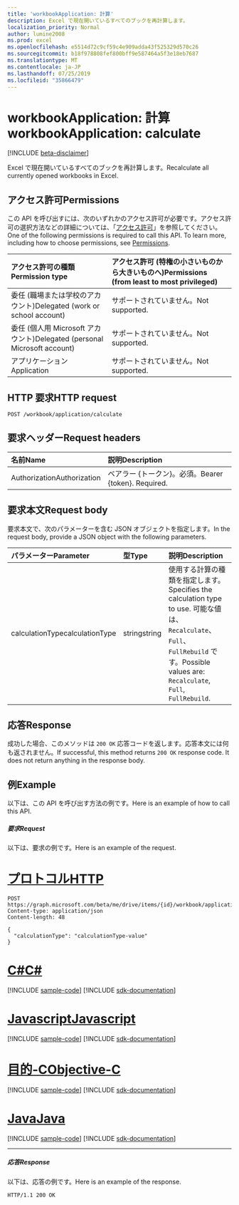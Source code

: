 ```yaml
---
title: 'workbookApplication: 計算'
description: Excel で現在開いているすべてのブックを再計算します。
localization_priority: Normal
author: lumine2008
ms.prod: excel
ms.openlocfilehash: e5514d72c9cf59c4e909adda43f525329d570c26
ms.sourcegitcommit: b18f978808fef800bff9e587464a5f3e18eb7687
ms.translationtype: MT
ms.contentlocale: ja-JP
ms.lasthandoff: 07/25/2019
ms.locfileid: "35866479"
---
```

# <a name="workbookapplication-calculate"></a><span data-ttu-id="cd0b5-103">workbookApplication: 計算</span><span class="sxs-lookup"><span data-stu-id="cd0b5-103">workbookApplication: calculate</span></span>

[!INCLUDE [beta-disclaimer](../../includes/beta-disclaimer.md)]

<span data-ttu-id="cd0b5-104">Excel で現在開いているすべてのブックを再計算します。</span><span class="sxs-lookup"><span data-stu-id="cd0b5-104">Recalculate all currently opened workbooks in Excel.</span></span>
## <a name="permissions"></a><span data-ttu-id="cd0b5-105">アクセス許可</span><span class="sxs-lookup"><span data-stu-id="cd0b5-105">Permissions</span></span>
<span data-ttu-id="cd0b5-p101">この API を呼び出すには、次のいずれかのアクセス許可が必要です。アクセス許可の選択方法などの詳細については、「[アクセス許可](/graph/permissions-reference)」を参照してください。</span><span class="sxs-lookup"><span data-stu-id="cd0b5-p101">One of the following permissions is required to call this API. To learn more, including how to choose permissions, see [Permissions](/graph/permissions-reference).</span></span>

|<span data-ttu-id="cd0b5-108">アクセス許可の種類</span><span class="sxs-lookup"><span data-stu-id="cd0b5-108">Permission type</span></span>      | <span data-ttu-id="cd0b5-109">アクセス許可 (特権の小さいものから大きいものへ)</span><span class="sxs-lookup"><span data-stu-id="cd0b5-109">Permissions (from least to most privileged)</span></span>              |
|:--------------------|:---------------------------------------------------------|
|<span data-ttu-id="cd0b5-110">委任 (職場または学校のアカウント)</span><span class="sxs-lookup"><span data-stu-id="cd0b5-110">Delegated (work or school account)</span></span> | <span data-ttu-id="cd0b5-111">サポートされていません。</span><span class="sxs-lookup"><span data-stu-id="cd0b5-111">Not supported.</span></span>    |
|<span data-ttu-id="cd0b5-112">委任 (個人用 Microsoft アカウント)</span><span class="sxs-lookup"><span data-stu-id="cd0b5-112">Delegated (personal Microsoft account)</span></span> | <span data-ttu-id="cd0b5-113">サポートされていません。</span><span class="sxs-lookup"><span data-stu-id="cd0b5-113">Not supported.</span></span>    |
|<span data-ttu-id="cd0b5-114">アプリケーション</span><span class="sxs-lookup"><span data-stu-id="cd0b5-114">Application</span></span> | <span data-ttu-id="cd0b5-115">サポートされていません。</span><span class="sxs-lookup"><span data-stu-id="cd0b5-115">Not supported.</span></span> |

## <a name="http-request"></a><span data-ttu-id="cd0b5-116">HTTP 要求</span><span class="sxs-lookup"><span data-stu-id="cd0b5-116">HTTP request</span></span>
<!-- { "blockType": "ignored" } -->
```http
POST /workbook/application/calculate

```
## <a name="request-headers"></a><span data-ttu-id="cd0b5-117">要求ヘッダー</span><span class="sxs-lookup"><span data-stu-id="cd0b5-117">Request headers</span></span>
| <span data-ttu-id="cd0b5-118">名前</span><span class="sxs-lookup"><span data-stu-id="cd0b5-118">Name</span></span>       | <span data-ttu-id="cd0b5-119">説明</span><span class="sxs-lookup"><span data-stu-id="cd0b5-119">Description</span></span>|
|:---------------|:----------|
| <span data-ttu-id="cd0b5-120">Authorization</span><span class="sxs-lookup"><span data-stu-id="cd0b5-120">Authorization</span></span>  | <span data-ttu-id="cd0b5-p102">ベアラー {トークン}。必須。</span><span class="sxs-lookup"><span data-stu-id="cd0b5-p102">Bearer {token}. Required.</span></span> |

## <a name="request-body"></a><span data-ttu-id="cd0b5-123">要求本文</span><span class="sxs-lookup"><span data-stu-id="cd0b5-123">Request body</span></span>
<span data-ttu-id="cd0b5-124">要求本文で、次のパラメーターを含む JSON オブジェクトを指定します。</span><span class="sxs-lookup"><span data-stu-id="cd0b5-124">In the request body, provide a JSON object with the following parameters.</span></span>

| <span data-ttu-id="cd0b5-125">パラメーター</span><span class="sxs-lookup"><span data-stu-id="cd0b5-125">Parameter</span></span>    | <span data-ttu-id="cd0b5-126">型</span><span class="sxs-lookup"><span data-stu-id="cd0b5-126">Type</span></span>   |<span data-ttu-id="cd0b5-127">説明</span><span class="sxs-lookup"><span data-stu-id="cd0b5-127">Description</span></span>|
|:---------------|:--------|:----------|
|<span data-ttu-id="cd0b5-128">calculationType</span><span class="sxs-lookup"><span data-stu-id="cd0b5-128">calculationType</span></span>|<span data-ttu-id="cd0b5-129">string</span><span class="sxs-lookup"><span data-stu-id="cd0b5-129">string</span></span>|<span data-ttu-id="cd0b5-130">使用する計算の種類を指定します。</span><span class="sxs-lookup"><span data-stu-id="cd0b5-130">Specifies the calculation type to use.</span></span>  <span data-ttu-id="cd0b5-131">可能な値は、`Recalculate`、`Full`、`FullRebuild` です。</span><span class="sxs-lookup"><span data-stu-id="cd0b5-131">Possible values are: `Recalculate`, `Full`, `FullRebuild`.</span></span>|

## <a name="response"></a><span data-ttu-id="cd0b5-132">応答</span><span class="sxs-lookup"><span data-stu-id="cd0b5-132">Response</span></span>

<span data-ttu-id="cd0b5-p104">成功した場合、このメソッドは `200 OK` 応答コードを返します。応答本文には何も返されません。</span><span class="sxs-lookup"><span data-stu-id="cd0b5-p104">If successful, this method returns `200 OK` response code. It does not return anything in the response body.</span></span>

## <a name="example"></a><span data-ttu-id="cd0b5-135">例</span><span class="sxs-lookup"><span data-stu-id="cd0b5-135">Example</span></span>
<span data-ttu-id="cd0b5-136">以下は、この API を呼び出す方法の例です。</span><span class="sxs-lookup"><span data-stu-id="cd0b5-136">Here is an example of how to call this API.</span></span>
##### <a name="request"></a><span data-ttu-id="cd0b5-137">要求</span><span class="sxs-lookup"><span data-stu-id="cd0b5-137">Request</span></span>
<span data-ttu-id="cd0b5-138">以下は、要求の例です。</span><span class="sxs-lookup"><span data-stu-id="cd0b5-138">Here is an example of the request.</span></span>

# <a name="httptabhttp"></a>[<span data-ttu-id="cd0b5-139">プロトコル</span><span class="sxs-lookup"><span data-stu-id="cd0b5-139">HTTP</span></span>](#tab/http)
<!-- {
  "blockType": "request",
  "name": "workbookApplication_calculate"
}-->
```http
POST https://graph.microsoft.com/beta/me/drive/items/{id}/workbook/application/calculate
Content-type: application/json
Content-length: 48

{
  "calculationType": "calculationType-value"
}
```
# <a name="ctabcsharp"></a>[<span data-ttu-id="cd0b5-140">C#</span><span class="sxs-lookup"><span data-stu-id="cd0b5-140">C#</span></span>](#tab/csharp)
[!INCLUDE [sample-code](../includes/snippets/csharp/workbookapplication-calculate-csharp-snippets.md)]
[!INCLUDE [sdk-documentation](../includes/snippets/snippets-sdk-documentation-link.md)]

# <a name="javascripttabjavascript"></a>[<span data-ttu-id="cd0b5-141">Javascript</span><span class="sxs-lookup"><span data-stu-id="cd0b5-141">Javascript</span></span>](#tab/javascript)
[!INCLUDE [sample-code](../includes/snippets/javascript/workbookapplication-calculate-javascript-snippets.md)]
[!INCLUDE [sdk-documentation](../includes/snippets/snippets-sdk-documentation-link.md)]

# <a name="objective-ctabobjc"></a>[<span data-ttu-id="cd0b5-142">目的-C</span><span class="sxs-lookup"><span data-stu-id="cd0b5-142">Objective-C</span></span>](#tab/objc)
[!INCLUDE [sample-code](../includes/snippets/objc/workbookapplication-calculate-objc-snippets.md)]
[!INCLUDE [sdk-documentation](../includes/snippets/snippets-sdk-documentation-link.md)]

# <a name="javatabjava"></a>[<span data-ttu-id="cd0b5-143">Java</span><span class="sxs-lookup"><span data-stu-id="cd0b5-143">Java</span></span>](#tab/java)
[!INCLUDE [sample-code](../includes/snippets/java/workbookapplication-calculate-java-snippets.md)]
[!INCLUDE [sdk-documentation](../includes/snippets/snippets-sdk-documentation-link.md)]

---


##### <a name="response"></a><span data-ttu-id="cd0b5-144">応答</span><span class="sxs-lookup"><span data-stu-id="cd0b5-144">Response</span></span>
<span data-ttu-id="cd0b5-145">以下は、応答の例です。</span><span class="sxs-lookup"><span data-stu-id="cd0b5-145">Here is an example of the response.</span></span> 
<!-- {
  "blockType": "response",
  "truncated": true,
  "@odata.type": "microsoft.graph.none"
} -->

```http
HTTP/1.1 200 OK
```

<!-- uuid: 8fcb5dbc-d5aa-4681-8e31-b001d5168d79
2015-10-25 14:57:30 UTC -->
<!--
{
  "type": "#page.annotation",
  "description": "workbookApplication: calculate",
  "keywords": "",
  "section": "documentation",
  "tocPath": "",
  "suppressions": [
  ]
}
-->
